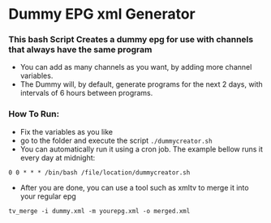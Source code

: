 # Dummy EPG xml Generator

### This bash Script Creates a dummy epg for use with channels that always have the same program

* You can add as many channels as you want, by adding more channel variables.
* The Dummy will, by default, generate programs for the next 2 days, with intervals of 6 hours between programs.


### How To Run:
* Fix the variables as you like
* go to the folder and execute the script ```./dummycreator.sh```
* You can automatically run it using a cron job. The example bellow runs it every day at midnight:
```
0 0 * * * /bin/bash /file/location/dummycreator.sh
```
* After you are done, you can use a tool such as xmltv to merge it into your regular epg
```
tv_merge -i dummy.xml -m yourepg.xml -o merged.xml
```
